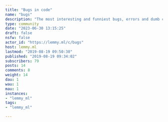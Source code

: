 ```yaml
---
title: "Bugs in code" 
name: "bugs"
description: "The most interesting and funniest bugs, errors and dumb code committed by developers in different programming languages"
type: community
date: "2023-06-30 13:15:25"
draft: false
nsfw: false
actor_id: "https://lemmy.ml/c/bugs"
host: lemmy.ml
lastmod: "2019-08-19 09:50:30"
published: "2019-08-19 09:34:02"
subscribers: 79
posts: 14
comments: 8
weight: 14
dau: 1
wau: 1
mau: 1
instances:
- "lemmy_ml"
tags: 
- "lemmy_ml"

---
```

